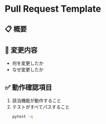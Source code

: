 # Pull Request Template

## 📋 概要
<!-- この PR の概要を簡潔に記載 -->

## 🔧 変更内容
- 何を変更したか
- なぜ変更したか

## ✅ 動作確認項目
1. 該当機能が動作すること
2. テストがすべてパスすること
   ```bash
   pytest -q
